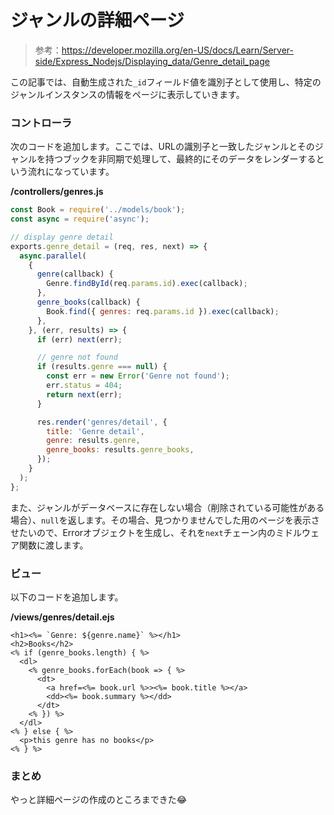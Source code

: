 # ジャンルの詳細ページ

> 参考：https://developer.mozilla.org/en-US/docs/Learn/Server-side/Express_Nodejs/Displaying_data/Genre_detail_page

この記事では、自動生成された`_id`フィールド値を識別子として使用し、特定のジャンルインスタンスの情報をページに表示していきます。

### コントローラ

次のコードを追加します。ここでは、URLの識別子と一致したジャンルとそのジャンルを持つブックを非同期で処理して、最終的にそのデータをレンダーするという流れになっています。

**/controllers/genres.js**

```javascript
const Book = require('../models/book');
const async = require('async');

// display genre detail
exports.genre_detail = (req, res, next) => {
  async.parallel(
    {
      genre(callback) {
        Genre.findById(req.params.id).exec(callback);
      },
      genre_books(callback) {
        Book.find({ genres: req.params.id }).exec(callback);
      },
    }, (err, results) => {
      if (err) next(err);

      // genre not found
      if (results.genre === null) {
        const err = new Error('Genre not found');
        err.status = 404;
        return next(err);
      }

      res.render('genres/detail', {
        title: 'Genre detail',
        genre: results.genre,
        genre_books: results.genre_books,
      });
    }
  );
};
```

また、ジャンルがデータベースに存在しない場合（削除されている可能性がある場合）、`null`を返します。その場合、見つかりませんでした用のページを表示させたいので、Errorオブジェクトを生成し、それを`next`チェーン内のミドルウェア関数に渡します。

### ビュー

以下のコードを追加します。

**/views/genres/detail.ejs**

```ejs
<h1><%= `Genre: ${genre.name}` %></h1>
<h2>Books</h2>
<% if (genre_books.length) { %>
  <dl>
    <% genre_books.forEach(book => { %>
      <dt>
        <a href=<%= book.url %>><%= book.title %></a>
        <dd><%= book.summary %></dd>
      </dt>
    <% }) %>
  </dl>
<% } else { %>
  <p>this genre has no books</p>
<% } %>
```

### まとめ

やっと詳細ページの作成のところまできた😂
